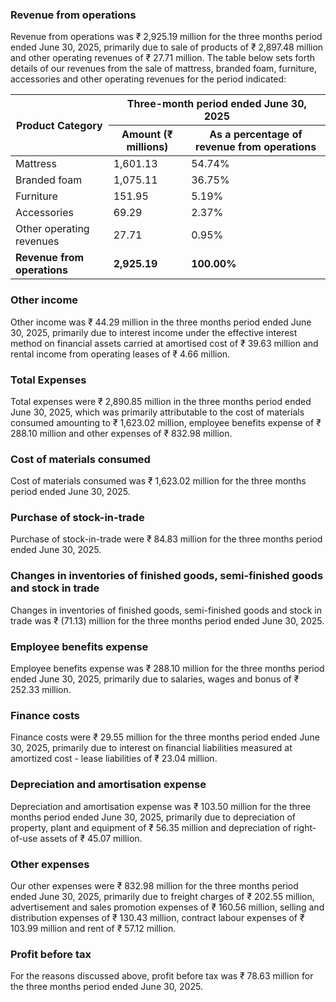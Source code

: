 ### Revenue from operations

Revenue from operations was ₹ 2,925.19 million for the three months period ended June 30, 2025, primarily due to sale of products of ₹ 2,897.48 million and other operating revenues of ₹ 27.71 million. The table below sets forth details of our revenues from the sale of mattress, branded foam, furniture, accessories and other operating revenues for the period indicated:

<table><thead><tr><th rowspan="2">Product Category</th><th colspan="2">Three-month period ended June 30, 2025</th></tr><tr><th>Amount (₹ millions)</th><th>As a percentage of revenue from operations</th></tr></thead><tbody><tr><td>Mattress</td><td>1,601.13</td><td>54.74%</td></tr><tr><td>Branded foam</td><td>1,075.11</td><td>36.75%</td></tr><tr><td>Furniture</td><td>151.95</td><td>5.19%</td></tr><tr><td>Accessories</td><td>69.29</td><td>2.37%</td></tr><tr><td>Other operating revenues</td><td>27.71</td><td>0.95%</td></tr><tr><td><strong>Revenue from operations</strong></td><td><strong>2,925.19</strong></td><td><strong>100.00%</strong></td></tr></tbody></table>

### Other income

Other income was ₹ 44.29 million in the three months period ended June 30, 2025, primarily due to interest income under the effective interest method on financial assets carried at amortised cost of ₹ 39.63 million and rental income from operating leases of ₹ 4.66 million.

### Total Expenses

Total expenses were ₹ 2,890.85 million in the three months period ended June 30, 2025, which was primarily attributable to the cost of materials consumed amounting to ₹ 1,623.02 million, employee benefits expense of ₹ 288.10 million and other expenses of ₹ 832.98 million.

### Cost of materials consumed

Cost of materials consumed was ₹ 1,623.02 million for the three months period ended June 30, 2025.

### Purchase of stock-in-trade

Purchase of stock-in-trade were ₹ 84.83 million for the three months period ended June 30, 2025.

### Changes in inventories of finished goods, semi-finished goods and stock in trade

Changes in inventories of finished goods, semi-finished goods and stock in trade was ₹ (71.13) million for the three months period ended June 30, 2025.

### Employee benefits expense

Employee benefits expense was ₹ 288.10 million for the three months period ended June 30, 2025, primarily due to salaries, wages and bonus of ₹ 252.33 million.

### Finance costs

Finance costs were ₹ 29.55 million for the three months period ended June 30, 2025, primarily due to interest on financial liabilities measured at amortized cost - lease liabilities of ₹ 23.04 million.

### Depreciation and amortisation expense

Depreciation and amortisation expense was ₹ 103.50 million for the three months period ended June 30, 2025, primarily due to depreciation of property, plant and equipment of ₹ 56.35 million and depreciation of right-of-use assets of ₹ 45.07 million.

### Other expenses

Our other expenses were ₹ 832.98 million for the three months period ended June 30, 2025, primarily due to freight charges of ₹ 202.55 million, advertisement and sales promotion expenses of ₹ 160.56 million, selling and distribution expenses of ₹ 130.43 million, contract labour expenses of ₹ 103.99 million and rent of ₹ 57.12 million.

### Profit before tax

For the reasons discussed above, profit before tax was ₹ 78.63 million for the three months period ended June 30, 2025.